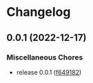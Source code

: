 # Changelog

## 0.0.1 (2022-12-17)


### Miscellaneous Chores

* release 0.0.1 ([f649182](https://github.com/TuiHub/Sentinel/commit/f6491828e5223fd47110c81953fb3fc7c4fbe4ba))

